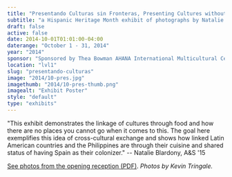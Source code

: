 ```yaml
---
title: "Presentando Culturas sin Fronteras, Presenting Cultures without Borders"
subtitle: "a Hispanic Heritage Month exhibit of photographs by Natalie Blardony, A&S '15"
draft: false
active: false
date: 2014-10-01T01:01:00-04:00
daterange: "October 1 - 31, 2014"
year: "2014"
sponsor: "Sponsored by Thea Bowman AHANA International Multicultural Center at BC Student Affairs and The Boston College Libraries"
location: "lvl1"
slug: "presentando-culturas"
image: "2014/10-pres.jpg"
imagethumb: "2014/10-pres-thumb.png"
imagealt: "Exhibit Poster"
style: "default"
type: "exhibits"
---
```


<p>"This exhibit demonstrates the linkage of cultures through food and   how there are no places you cannot go when it comes to this. The   goal here exemplifies this idea of cross-cultural exchange and shows how   linked Latin American countries and the Philippines are through their   cuisine and shared status of having Spain as their colonizer." --   Natalie Blardony, A&amp;S '15</p>
<p><a href="/theme/img/exhibits/lvl1/2014/presento.pdf">See photos from the opening reception (PDF)</a>. <em>Photos by Kevin Tringale.</em></p>
